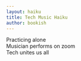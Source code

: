 ```yaml
---
layout: haiku
title: Tech Music Haiku
author: bookish
---
```


Practicing alone <br>
Musician performs on zoom <br>
Tech unites us all <br>